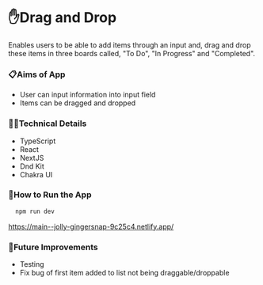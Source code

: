 # ✋Drag and Drop

Enables users to be able to add items through an input and, drag and drop these items in three boards called, "To Do", "In Progress" and "Completed".

### 📋Aims of App

- User can input information into input field
- Items can be dragged and dropped

### 👩‍💻Technical Details

- TypeScript
- React
- NextJS
- Dnd Kit
- Chakra UI

### 🔧How to Run the App

```bash
  npm run dev
```

https://main--jolly-gingersnap-9c25c4.netlify.app/

### 💭Future Improvements

- Testing
- Fix bug of first item added to list not being draggable/droppable
